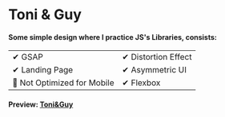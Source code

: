 # Toni & Guy

#### Some simple design where I practice JS's Libraries, consists:  

<table border="0">
 <tr>
    <td>✔ GSAP</td>
    <td>✔ Distortion Effect</td>
 </tr>
 <tr>
    <td>✔ Landing Page</td>
    <td>✔ Asymmetric UI</td>
 </tr>
  <tr>
    <td>🚫 Not Optimized for Mobile</td>
    <td>✔ Flexbox</td>
 </tr>
</table>

#### Preview: [Toni&Guy](https://tgy.netlify.app/)
